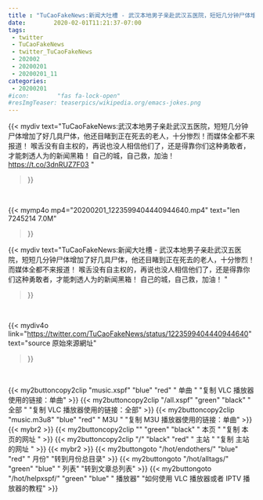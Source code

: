 ```yaml
---
title : "TuCaoFakeNews:新闻大吐槽 - 武汉本地男子亲赴武汉五医院，短短几分钟尸体增加了好几具尸体，他还目睹到正在死去的老人，十分惨烈！而媒体全都不来报道！  喉舌没有自主权的，再说也没人相信他们了，还是得靠你们这种勇敢者，才能刺透人为的新闻黑箱！  自己的城，自己救，加油！ "
date:        2020-02-01T11:21:37-07:00
tags:
 - twitter
 - TuCaoFakeNews
 - twitter_TuCaoFakeNews
 - 202002
 - 20200201
 - 20200201_11
categories:
 - 20200201
#icon:        "fas fa-lock-open"
#resImgTeaser: teaserpics/wikipedia.org/emacs-jokes.png
---
```


{{< mydiv text="TuCaoFakeNews:武汉本地男子亲赴武汉五医院，短短几分钟尸体增加了好几具尸体，他还目睹到正在死去的老人，十分惨烈！而媒体全都不来报道！  喉舌没有自主权的，再说也没人相信他们了，还是得靠你们这种勇敢者，才能刺透人为的新闻黑箱！  自己的城，自己救，加油！  https://t.co/3dnRUZ7F03 "
>}}
<br>


{{< mymp4o mp4="20200201_1223599404440944640.mp4"
text="len 7245214    7.0M"
>}}


{{< mydiv text="TuCaoFakeNews:新闻大吐槽 - 武汉本地男子亲赴武汉五医院，短短几分钟尸体增加了好几具尸体，他还目睹到正在死去的老人，十分惨烈！而媒体全都不来报道！  喉舌没有自主权的，再说也没人相信他们了，还是得靠你们这种勇敢者，才能刺透人为的新闻黑箱！  自己的城，自己救，加油！ "
>}}
<br>

{{< mydiv4o link="https://twitter.com/TuCaoFakeNews/status/1223599404440944640"
text="source 原始來源網址"
>}}


<br>



{{< my2buttoncopy2clip "music.xspf"        "blue"   "red"    " 单曲 "  "复制 VLC 播放器使用的链接：单曲" >}} {{< my2buttoncopy2clip "/all.xspf"         "green"  "black"  " 全部 "  "复制 VLC 播放器使用的链接：全部" >}} {{< my2buttoncopy2clip "music.m3u8"        "blue"   "red"    " M3U  "    "复制 M3U 播放器使用的链接：单曲" >}} {{< mybr2 >}} {{< my2buttoncopy2clip ""                  "green"  "black"  " 本页 "    "复制 本页的网址 " >}} {{< my2buttoncopy2clip "/"                 "black"  "red"    " 主站 "    "复制 主站的网址 " >}} {{< mybr2 >}} {{< my2buttongoto      "/hot/endothers/"   "blue"   "red"    " 月份"   "转到月份总目录" >}} {{< my2buttongoto      "/hot/alltags/"     "green"  "blue"   " 列表"   "转到文章总列表" >}} {{< my2buttongoto      "/hot/helpxspf/"    "green"  "blue"   " 播放器" "如何使用 VLC 播放器或者 IPTV 播放器的教程" >}} 
